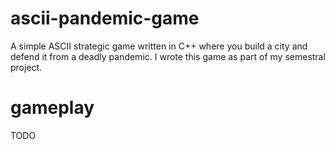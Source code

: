 # ascii-pandemic-game
A simple ASCII strategic game written in C++ where you build a city and defend it from a deadly pandemic.
I wrote this game as part of my semestral project.

# gameplay
TODO